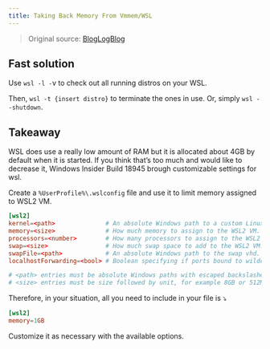 ```yaml
---
title: Taking Back Memory From Vmmem/WSL
---
```


> Original source: [BlogLogBlog](https://blog.simonpeterdebbarma.com/2020-04-memory-and-wsl/)

## Fast solution

Use `wsl -l -`v to check out all running distros on your WSL.

Then, `wsl -t {insert distro}` to terminate the ones in use. Or, simply `wsl --shutdown`.

## Takeaway

WSL does use a really low amount of RAM but it is allocated about 4GB by default when it is started. If you think that’s too much and would like to decrease it, Windows Insider Build 18945 brough customizable settings for wsl.

Create a `%UserProfile%\.wslconfig` file and use it to limit memory assigned to WSL2 VM.

```conf
[wsl2]
kernel=<path>              # An absolute Windows path to a custom Linux kernel.
memory=<size>              # How much memory to assign to the WSL2 VM.
processors=<number>        # How many processors to assign to the WSL2 VM.
swap=<size>                # How much swap space to add to the WSL2 VM. 0 for no swap file.
swapFile=<path>            # An absolute Windows path to the swap vhd.
localhostForwarding=<bool> # Boolean specifying if ports bound to wildcard or localhost in the WSL2 VM should be connectable from the host via localhost:port (default true).

# <path> entries must be absolute Windows paths with escaped backslashes, for example C:\\Users\\Ben\\kernel
# <size> entries must be size followed by unit, for example 8GB or 512MB
```

Therefore, in your situation, all you need to include in your file is ⤵

```conf
[wsl2]
memory=1GB
```

Customize it as necessary with the available options.